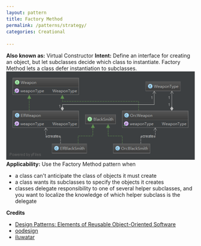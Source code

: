 ```yaml
---
layout: pattern
title: Factory Method
permalink: /patterns/strategy/
categories: Creational

---
```


**Also known as:** Virtual Constructor
**Intent:** Define an interface for creating an object, but let subclasses
decide which class to instantiate. Factory Method lets a class defer
instantiation to subclasses.
![alt text](./etc/factory_method.png "Factory Method")
**Applicability:** Use the Factory Method pattern when

* a class can't anticipate the class of objects it must create
* a class wants its subclasses to specify the objects it creates
* classes delegate responsibility to one of several helper subclasses, and you want to localize the knowledge of which helper subclass is the delegate

**Credits**

* [Design Patterns: Elements of Reusable Object-Oriented Software](http://www.amazon.com/Design-Patterns-Elements-Reusable-Object-Oriented/dp/0201633612)
* [oodesign](http://www.oodesign.com/singleton-pattern.html)
* [iluwatar](https://github.com/iluwatar/java-design-patterns/tree/master/factory-method)